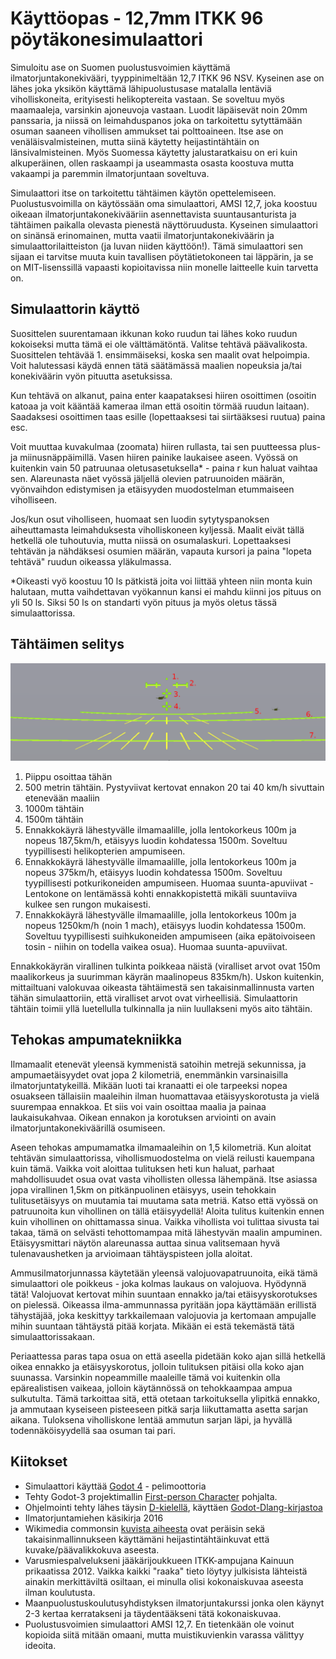 # Käyttöopas - 12,7mm ITKK 96 pöytäkonesimulaattori

Simuloitu ase on Suomen puolustusvoimien käyttämä ilmatorjuntakonekivääri, tyyppinimeltään 12,7 ITKK 96 NSV. Kyseinen ase on lähes joka yksikön käyttämä lähipuolustusase matalalla lentäviä viholliskoneita, erityisesti helikoptereita vastaan. Se soveltuu myös maamaaleja, varsinkin ajoneuvoja vastaan. Luodit läpäisevät noin 20mm panssaria, ja niissä on leimahduspanos joka on tarkoitettu sytyttämään osuman saaneen vihollisen ammukset tai polttoaineen. Itse ase on venäläisvalmisteinen, mutta siinä käytetty heijastintähtäin on länsivalmisteinen. Myös Suomessa käytetty jalustaratkaisu on eri kuin alkuperäinen, ollen raskaampi ja useammasta osasta koostuva mutta vakaampi ja paremmin ilmatorjuntaan soveltuva.

Simulaattori itse on tarkoitettu tähtäimen käytön opettelemiseen. Puolustusvoimilla on käytössään oma simulaattori, AMSI 12,7, joka koostuu oikeaan ilmatorjuntakonekivääriin asennettavista suuntausanturista ja tähtäimen paikalla olevasta pienestä näyttöruudusta. Kyseinen simulaattori on sinänsä erinomainen, mutta vaatii ilmatorjuntakonekiväärin ja simulaattorilaitteiston (ja luvan niiden käyttöön!). Tämä simulaattori sen sijaan ei tarvitse muuta kuin tavallisen pöytätietokoneen tai läppärin, ja se on MIT-lisenssillä vapaasti kopioitavissa niin monelle laitteelle kuin tarvetta on.

## Simulaattorin käyttö

Suosittelen suurentamaan ikkunan koko ruudun tai lähes koko ruudun kokoiseksi mutta tämä ei ole välttämätöntä. Valitse tehtävä päävalikosta. Suosittelen tehtävää 1. ensimmäiseksi, koska sen maalit ovat helpoimpia. Voit halutessasi käydä ennen tätä säätämässä maalien nopeuksia ja/tai konekiväärin vyön pituutta asetuksissa.

Kun tehtävä on alkanut, paina enter kaapataksesi hiiren osoittimen (osoitin katoaa ja voit kääntää kameraa ilman että osoitin törmää ruudun laitaan). Saadaksesi osoittimen taas esille (lopettaaksesi tai siirtääksesi ruutua) paina esc.

Voit muuttaa kuvakulmaa (zoomata) hiiren rullasta, tai sen puutteessa plus- ja miinusnäppäimillä. Vasen hiiren painike laukaisee aseen. Vyössä on kuitenkin vain 50 patruunaa oletusasetuksella* - paina r kun haluat vaihtaa sen. Alareunasta näet vyössä jäljellä olevien patruunoiden määrän, vyönvaihdon edistymisen ja etäisyyden muodostelman etummaiseen viholliseen.

Jos/kun osut viholliseen, huomaat sen luodin sytytyspanoksen aiheuttamasta leimahduksesta viholliskoneen kyljessä. Maalit eivät tällä hetkellä ole tuhoutuvia, mutta niissä on osumalaskuri. Lopettaaksesi tehtävän ja nähdäksesi osumien määrän, vapauta kursori ja paina "lopeta tehtävä" ruudun oikeassa yläkulmassa.

*Oikeasti vyö koostuu 10 ls pätkistä joita voi liittää yhteen niin monta kuin halutaan, mutta vaihdettavan vyökannun kansi ei mahdu kiinni jos pituus on yli 50 ls. Siksi 50 ls on standarti vyön pituus ja myös oletus tässä simulaattorissa.

## Tähtäimen selitys

![](Tähtäin.png)

 1. Piippu osoittaa tähän
 2. 500 metrin tähtäin. Pystyviivat kertovat ennakon 20 tai 40 km/h sivuttain etenevään maaliin
 3. 1000m tähtäin
 4. 1500m tähtäin
 5. Ennakkokäyrä lähestyvälle ilmamaalille, jolla lentokorkeus 100m ja nopeus 187,5km/h, etäisyys luodin kohdatessa 1500m. Soveltuu tyypillisesti helikopterien ampumiseen.
 6. Ennakkokäyrä lähestyvälle ilmamaalille, jolla lentokorkeus 100m ja nopeus 375km/h, etäisyys luodin kohdatessa 1500m. Soveltuu tyypillisesti potkurikoneiden ampumiseen. Huomaa suunta-apuviivat - Lentokone on lentämässä kohti ennakkopistettä mikäli suuntaviiva kulkee sen rungon mukaisesti.
 7. Ennakkokäyrä lähestyvälle ilmamaalille, jolla lentokorkeus 100m ja nopeus 1250km/h (noin 1 mach), etäisyys luodin kohdatessa 1500m. Soveltuu tyypillisesti suihkukoneiden ampumiseen (aika epätoivoiseen tosin - niihin on todella vaikea osua). Huomaa suunta-apuviivat.
 
Ennakkokäyrän virallinen tulkinta poikkeaa näistä (viralliset arvot ovat 150m maalikorkeus ja suurimman käyrän maalinopeus 835km/h). Uskon kuitenkin, mittailtuani valokuvaa oikeasta tähtäimestä sen takaisinmallinnusta varten tähän simulaattoriin, että viralliset arvot ovat virheellisiä. Simulaattorin tähtäin toimii yllä luetellulla tulkinnalla ja niin luullakseni myös aito tähtäin.

## Tehokas ampumatekniikka

Ilmamaalit etenevät yleensä kymmenistä satoihin metrejä sekunnissa, ja ampumaetäisyydet ovat jopa 2 kilometriä, enemmänkin varsinaisilla ilmatorjuntatykeillä. Mikään luoti tai kranaatti ei ole tarpeeksi nopea osuakseen tällaisiin maaleihin ilman huomattavaa etäisyyskorotusta ja vielä suurempaa ennakkoa. Et siis voi vain osoittaa maalia ja painaa laukaisukahvaa. Oikean ennakon ja korotuksen arviointi on avain ilmatorjuntakonekiväärillä osumiseen.

Aseen tehokas ampumamatka ilmamaaleihin on 1,5 kilometriä. Kun aloitat tehtävän simulaattorissa, vihollismuodostelma on vielä reilusti kauempana kuin tämä. Vaikka voit aloittaa tulituksen heti kun haluat, parhaat mahdollisuudet osua ovat vasta vihollisten ollessa lähempänä. Itse asiassa jopa virallinen 1,5km on pitkänpuolinen etäisyys, usein tehokkain tulitusetäisyys on muutamia tai muutama sata metriä. Katso että vyössä on patruunoita kun vihollinen on tällä etäisyydellä! Aloita tulitus kuitenkin ennen kuin vihollinen on ohittamassa sinua. Vaikka vihollista voi tulittaa sivusta tai takaa, tämä on selvästi tehottomampaa mitä lähestyvän maalin ampuminen. Etäisyysmittari näytön alareunassa auttaa sinua valitsemaan hyvä tulenavaushetken ja arvioimaan tähtäyspisteen jolla aloitat.

Ammusilmatorjunnassa käytetään yleensä valojuovapatruunoita, eikä tämä simulaattori ole poikkeus - joka kolmas laukaus on valojuova. Hyödynnä tätä! Valojuovat kertovat mihin suuntaan ennakko ja/tai etäisyyskorotukses on pielessä. Oikeassa ilma-ammunnassa pyritään jopa käyttämään erillistä tähystäjää, joka keskittyy tarkkailemaan valojuovia ja kertomaan ampujalle mihin suuntaan tähtäystä pitää korjata. Mikään ei estä tekemästä tätä simulaattorissakaan.

Periaattessa paras tapa osua on että aseella pidetään koko ajan sillä hetkellä oikea ennakko ja etäisyyskorotus, jolloin tulituksen pitäisi olla koko ajan suunassa. Varsinkin nopeammille maaleille tämä voi kuitenkin olla epärealistisen vaikeaa, jolloin käytännössä on tehokkaampaa ampua sulkutulta. Tämä tarkoittaa sitä, että otetaan tarkoituksella ylipitkä ennakko, ja ammutaan kyseiseen pisteeseen pitkä sarja liikuttamatta asetta sarjan aikana. Tuloksena viholliskone lentää ammutun sarjan läpi, ja hyvällä todennäköisyydellä saa osuman tai pari.

## Kiitokset

 - Simulaattori käyttää [Godot 4](https://godotengine.org) - pelimoottoria
 - Tehty Godot-3 projektimallin [First-person Character](https://godotengine.org/asset-library/asset/305) pohjalta.
 - Ohjelmointi tehty lähes täysin [D-kielellä](https://dlang.org), käyttäen [Godot-Dlang-kirjastoa](https://code.dlang.org/packages/godot-dlang)
 - Ilmatorjuntamiehen käsikirja 2016
 - Wikimedia commonsin [kuvista aiheesta](https://commons.wikimedia.org/wiki/Category:NSV_in_Finnish_service) ovat peräisin sekä takaisinmallinnukseen käyttämäni heijastintähtäinkuvat että kuvake/päävalikkokuva aseesta.
 - Varusmiespalvelukseni jääkärijoukkueen ITKK-ampujana Kainuun prikaatissa 2012. Vaikka kaikki "raaka" tieto löytyy julkisista lähteistä ainakin merkittäviltä osiltaan, ei minulla olisi kokonaiskuvaa aseesta ilman koulutusta.
 - Maanpuolustuskoulutusyhdistyksen ilmatorjuntakurssi jonka olen käynyt 2-3 kertaa kerratakseni ja täydentääkseni tätä kokonaiskuvaa.
 - Puolustusvoimien simulaattori AMSI 12,7. En tietenkään ole voinut kopioida siitä mitään omaani, mutta muistikuvienkin varassa välittyy ideoita. 